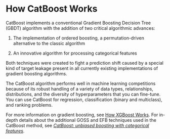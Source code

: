 # How CatBoost Works<a name="catboost-HowItWorks"></a>

CatBoost implements a conventional Gradient Boosting Decision Tree \(GBDT\) algorithm with the addition of two critical algorithmic advances:

1. The implementation of ordered boosting, a permutation\-driven alternative to the classic algorithm

1. An innovative algorithm for processing categorical features

Both techniques were created to fight a prediction shift caused by a special kind of target leakage present in all currently existing implementations of gradient boosting algorithms\.

The CatBoost algorithm performs well in machine learning competitions because of its robust handling of a variety of data types, relationships, distributions, and the diversity of hyperparameters that you can fine\-tune\. You can use CatBoost for regression, classification \(binary and multiclass\), and ranking problems\.

For more information on gradient boosting, see [How XGBoost Works](xgboost-HowItWorks.md)\. For in\-depth details about the additional GOSS and EFB techniques used in the CatBoost method, see *[CatBoost: unbiased boosting with categorical features](https://arxiv.org/pdf/1706.09516.pdf)*\.